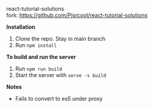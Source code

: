 react-tutorial-solutions\
fork: https://github.com/Pjsrcool/react-tutorial-solutions

**Installation**
1. Clone the repo. Stay in main branch
2. Run `npm install`

**To build and run the server**
1. Run `npm run build`
2. Start the server with `serve -s build`

**Notes**
- Fails to convert to es5 under proxy